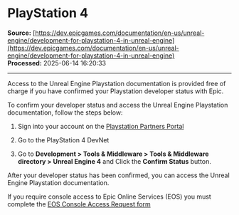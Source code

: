 # PlayStation 4

**Source:** [https://dev.epicgames.com/documentation/en-us/unreal-engine/development-for-playstation-4-in-unreal-engine](https://dev.epicgames.com/documentation/en-us/unreal-engine/development-for-playstation-4-in-unreal-engine)  
**Processed:** 2025-06-14 16:20:33

---

Access to the Unreal Engine Playstation documentation is provided free of charge if you have confirmed your Playstation developer status with Epic.

To confirm your developer status and access the Unreal Engine Playstation documentation, follow the steps below:

1.  Sign into your account on the [Playstation Partners Portal](https://partners.playstation.net/)
    
2.  Go to the PlayStation 4 DevNet
    
3.  Go to **Development > Tools & Middleware > Tools & Middleware directory > Unreal Engine 4** and Click the **Confirm Status** button.
    

After your developer status has been confirmed, you can access the Unreal Engine Playstation documentation.

If you require console access to Epic Online Services (EOS) you must complete the [EOS Console Access Request form](https://eoshelp.epicgames.com/s/console-access-request)